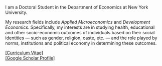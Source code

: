 
I am a Doctoral Student in the Department of Economics at New York University. 

My research fields include *Applied Microeconomics* and *Development Economics*. Specifically, my interests are in studying health, educational and other socio-economic outcomes of individuals based on their social identities &mdash; such as gender, religion, caste, etc. &mdash; and the role played by norms, institutions and political economy in determining these outcomes.

<a href="Files/CV_PhilipMinu.pdf">[Curriculum Vitae]</a>
<br><a href="https://scholar.google.com/citations?user=yqwUdjkAAAAJ&hl=en">[Google Scholar Profile]</a>

